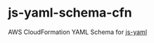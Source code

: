 # js-yaml-schema-cfn

AWS CloudFormation YAML Schema for [js-yaml](https://github.com/nodeca/js-yaml)
